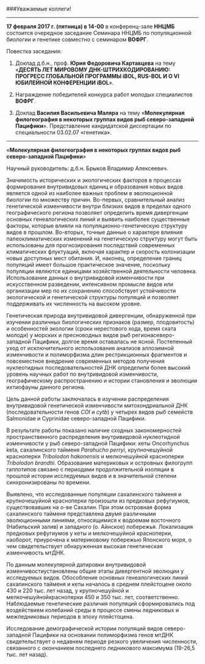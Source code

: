 

###Уважаемые коллеги!

----------
**17 февраля 2017 г. (пятница) в 14-00** в конференц-зале **ННЦМБ** состоится очередное заседание Семинара ННЦМБ по популяционной биологии и генетике совместно с семинаром **ВОФРГ**.

Повестка заседания:

1. Доклад  д.б.н., проф. **Юрия Федоровича Картавцева** на тему «**ДЕСЯТЬ ЛЕТ МИРОВОМУ ДНК-ШТРИХКОДИРОВАНИЮ: ПРОГРЕСС ГЛОБАЛЬНОЙ ПРОГРАММЫ iBOL, RUS-BOL И О VI ЮБИЛЕЙНОЙ КОНФЕРЕНЦИИ iBOL**».

2. Награждение победителей конкурса работ молодых специалистов **ВОФРГ**. 

3. Доклад **Василия Васильевича Маляра** на тему «**Молекулярная филогеография в некоторых группах видов рыб северо-западной Пацифики**». Представление кандидатской диссертации по специальности 03.02.07 «генетика». 

----------
«**Молекулярная филогеография в некоторых группах видов рыб северо-западной Пацифики**»

Научный руководитель: д.б.н. Брыков Владимир Алексеевич.

Значимость исторических и экологических факторов в процессах формирования внутривидовых единиц и образования новых видов является одной из наиболее важных проблем в эволюционной биологии по множеству причин. Во-первых, сравнительный анализ генетической изменчивости внутри близких видов в пределах одного географического региона позволяет определить время дивергенции основных генеалогических линий и выявить наиболее существенные факторы, которые влияли на популяционно-генетическую структуру видов в прошлом. Во-вторых, точные данные о характере влияния палеоклиматических изменений на генетическую структуру могут быть использованы для прогнозирования последствий современных климатических флуктуаций, включая характер и скорость колонизации новых доступных мест обитания. И, наконец, определение границ популяций имеет большое практическое значение, поскольку популяции являются единицами хозяйственной деятельности человека. Использование данных о внутривидовой изменчивости при искусственном разведении, интенсивном промысле видов или организации мер по их сохранению способствует устойчивости экологической и генетической структуры популяций и позволяет поддерживать их численность на высоком уровне.

Генетическая природа внутривидовой дивергенции, обнаруженной при изучении различных биологических признаков (размер, плодовитость) и особенностей экологии (сроки нерестового хода, время ската молоди) у морских и пресноводных видов рыб регионасеверо-западной Пацифики, долгое время оставалась не ясной. Постепенный уход от исключительного использования анализов аллозимной изменчивости и полиморфизма длин рестрикционных фрагментов и повсеместное внедрение современных методов получения нуклеотидных последовательностей ДНК определили более высокий уровень научных работ по внутривидовой изменчивости, географическому распространению и истории становления и эволюции ихтиофауны данного региона.

Цель данной работы заключалась в изучении распределения внутривидовой генетической изменчивости митохондриальной ДНК (последовательности генов *COI* и *cytb*) у четырех видов рыб семейств Salmonidae и Cyprinidae северо-западной Пацифики.

В результате работы показано наличие сходных закономерностей пространственного распределения внутривидовой нуклеотидной изменчивости у рыб северо-западной Пацифики: кеты Oncorhynchus keta, сахалинского тайменя *Parahucho perryi*, крупночешуйной красноперки *Tribolodon hakonensis* и мелкочешуйной красноперки *Tribolodon brandtii*. Образование материковых и островных филогрупп гаплотипов связано с периодами продолжительной изоляции в прошлой истории исследуемых видов и в значительной степени синхронизированы по времени.

Выявлено, что исследованные популяции сахалинского тайменя и крупночешуйной красноперки произошли из предковых рефугиумов, существовавших на о-ве Сахалин. При этом островная форма сахалинского тайменя представлена двумя различными эволюционными линиями, относящимися к водоемам восточного (Набильский залив) и западного (о. Айнское) побережья. Локализация предковых рефугиумов у кеты и мелкочешуйной красноперки, наоборот, приурочена к материковому побережью Японского моря, о чем свидетельствует обнаруженная высокая генетическая изменчивость мтДНК.

По данным молекулярной датировки внутривидовой изменчивостиустановлены общие этапы дивергентной эволюции у исследуемых видов. Обособление основных генеалогических линий сахалинского тайменя и кеты началось в среднем плейстоцене около 430 и 220 тыс. лет назад, у крупночешуйной и мелкочешуйнойкрасноперки 450 и 350 тыс. лет, соответственно. Наблюдаемые генетические различия популяций сформировались под воздействием колебаний среды в процессе смены ледниковых и межледниковых периодов в эпоху плейстоцена.

Исследование демографической истории популяций видов северо-западной Пацифики на основании полиморфизма генов мтДНК свидетельствует о недавнем периоде резкого увеличения численности, связанного с окончанием последнего ледникового максимума (19-26,5 тыс. лет назад).
